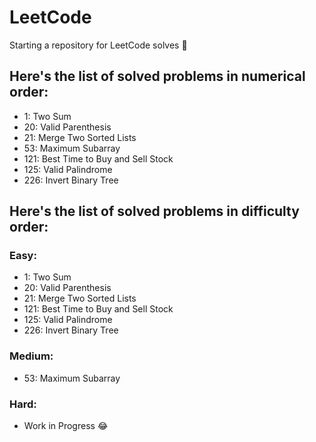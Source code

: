 # LeetCode
Starting a repository for LeetCode solves :100:


## Here's the list of solved problems in numerical order:

- 1: Two Sum
- 20: Valid Parenthesis
- 21: Merge Two Sorted Lists
- 53: Maximum Subarray
- 121: Best Time to Buy and Sell Stock
- 125: Valid Palindrome
- 226: Invert Binary Tree

## Here's the list of solved problems in difficulty order:

### Easy:
- 1: Two Sum
- 20: Valid Parenthesis
- 21: Merge Two Sorted Lists
- 121: Best Time to Buy and Sell Stock
- 125: Valid Palindrome
- 226: Invert Binary Tree

### Medium:
- 53: Maximum Subarray

### Hard:
- Work in Progress :joy:


